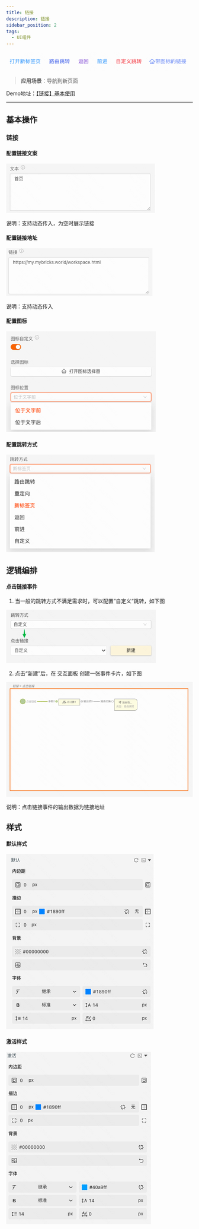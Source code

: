 ```yaml
---
title: 链接
description: 链接
sidebar_position: 2
tags:
  - UI组件
---
```


![Alt text](img/image.png)

  
> **应用场景**：导航到新页面

Demo地址：[【链接】基本使用](https://my.mybricks.world/mybricks-pc-page/index.html?id=470421031596101)

----

## 基本操作

### 链接

#### 配置链接文案

![Alt text](img/image-1.png)

说明：支持动态传入，为空时展示链接

  

#### 配置链接地址

![Alt text](img/image-2.png)

说明：支持动态传入

  

#### 配置图标

![Alt text](img/image-3.png)

  

#### 配置跳转方式

![Alt text](img/image-4.png)

  
  

## 逻辑编排

#### 点击链接事件

1.  当一般的跳转方式不满足需求时，可以配置”自定义“跳转，如下图

![Alt text](img/image-5.png)

2.  点击“新建”后，在 交互面板 创建一张事件卡片，如下图

![Alt text](img/image-6.png)

说明：点击链接事件的输出数据为链接地址

  
  

## 样式

#### 默认样式

![Alt text](img/image-7.png)

  

#### 激活样式

![Alt text](img/image-8.png)
